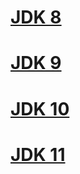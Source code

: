 # [JDK 8](https://github.com/MajewskiKrzysztof/java-version-features/tree/master/src/main/java/jdk_8)
# [JDK 9](https://github.com/MajewskiKrzysztof/java-version-features/tree/master/src/main/java/jdk_9)
# [JDK 10](https://github.com/MajewskiKrzysztof/java-version-features/tree/master/src/main/java/jdk_10)
# [JDK 11](https://github.com/MajewskiKrzysztof/java-version-features/tree/master/src/main/java/jdk_11)

